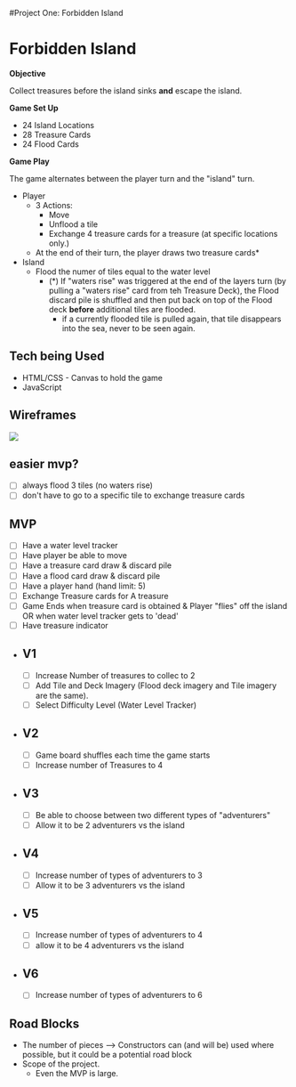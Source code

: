 #Project One: Forbidden Island

# Forbidden Island

**Objective**

Collect treasures before the island sinks **and** escape the island.

**Game Set Up**

* 24 Island Locations
* 28 Treasure Cards
* 24 Flood Cards

**Game Play**

The game alternates between the player turn and the "island" turn.
* Player
    * 3 Actions:
        * Move
        * Unflood a tile
        * Exchange 4 treasure cards for a treasure (at specific locations only.)
    * At the end of their turn, the player draws two treasure cards*
* Island
    * Flood the numer of tiles equal to the water level
        *  (*) If "waters rise" was triggered at the end of the layers turn (by pulling a "waters rise" card from teh Treasure Deck), the Flood discard pile is shuffled and then put back on top of the Flood deck **before** additional tiles are flooded. 
            *  if a currently flooded tile is pulled again, that tile disappears into the sea, never to be seen again.


## Tech being Used
* HTML/CSS - Canvas to hold the game
* JavaScript

## Wireframes
![](https://i.imgur.com/bnyly1p.png)


## easier mvp?
- [ ] always flood 3 tiles (no waters rise)
- [ ] don't have to go to a specific tile to exchange treasure cards

## MVP
- [ ] Have a water level tracker
- [ ] Have player be able to move
- [ ] Have a treasure card draw & discard pile
- [ ] Have a flood card draw & discard pile
- [ ] Have a player hand (hand limit: 5)
- [ ] Exchange Treasure cards for A treasure
- [ ] Game Ends when treasure card is obtained & Player "flies" off the island OR when water level tracker gets to 'dead'
- [ ] Have treasure indicator

* ## V1
    - [ ] Increase Number of treasures to collec to 2
    - [ ] Add Tile and Deck Imagery (Flood deck imagery and Tile imagery are the same).
    - [ ] Select Difficulty Level (Water Level Tracker)

* ## V2
    - [ ] Game board shuffles each time the game starts
    - [ ] Increase number of Treasures to 4

* ## V3
    - [ ] Be able to choose between two different types of "adventurers"
    - [ ] Allow it to be 2 adventurers vs the island

* ## V4
    - [ ] Increase number of types of adventurers to 3
    - [ ] Allow it to be 3 adventurers vs the island

* ## V5
    - [ ] Increase number of types of adventurers to 4
    - [ ] allow it to be 4 adventurers vs the island

* ## V6
    - [ ] Increase number of types of adventurers to 6

## Road Blocks
* The number of pieces --> Constructors can (and will be) used where possible, but it could be a potential road block
* Scope of the project. 
    * Even the MVP is large. 
